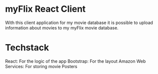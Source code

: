 # myFlix React Client

With this client application for my movie database it is possible to upload information about movies to my myFlix movie database.

# Techstack

React: For the logic of the app
Bootstrap: For the layout
Amazon Web Services: For storing movie Posters